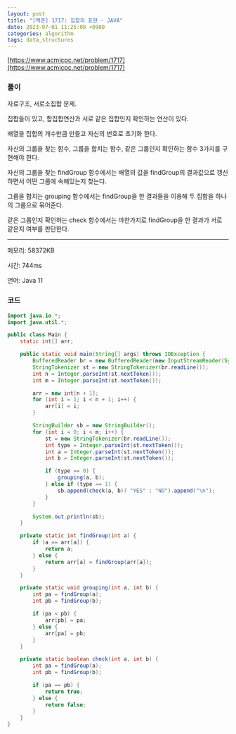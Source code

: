 ```yaml
---
layout: post
title: "[백준] 1717: 집합의 표현 - JAVA"
date: 2023-07-01 11:25:00 +0900
categories: algorithm
tags: data_structures
---
```


[https://www.acmicpc.net/problem/1717](https://www.acmicpc.net/problem/1717)

### 풀이

자료구조, 서로소집합 문제.

집합들이 있고, 합집합연산과 서로 같은 집합인지 확인하는 연산이 있다.

배열을 집합의 개수만큼 만들고 자신의 번호로 초기화 한다.

자신의 그룹을 찾는 함수, 그룹을 합치는 함수, 같은 그룹인지 확인하는 함수 3가지를 구현해야 한다.

자신의 그룹을 찾는 findGroup 함수에서는 배열의 값을 findGroup의 결과값으로 갱신하면서 어떤 그룹에 속해있는지 찾는다.

그룹을 합치는 grouping 함수에서는 findGroup을 한 결과들을 이용해 두 집합을 하나의 그룹으로 묶어준다.

같은 그룹인지 확인하는 check 함수에서는 마찬가지로 findGroup을 한 결과가 서로 같은지 여부를 판단한다.

---

메모리: 58372KB

시간: 744ms

언어: Java 11

### 코드

```java
import java.io.*;
import java.util.*;

public class Main {
    static int[] arr;

    public static void main(String[] args) throws IOException {
        BufferedReader br = new BufferedReader(new InputStreamReader(System.in));
        StringTokenizer st = new StringTokenizer(br.readLine());
        int n = Integer.parseInt(st.nextToken());
        int m = Integer.parseInt(st.nextToken());

        arr = new int[n + 1];
        for (int i = 1; i < n + 1; i++) {
            arr[i] = i;
        }

        StringBuilder sb = new StringBuilder();
        for (int i = 0; i < m; i++) {
            st = new StringTokenizer(br.readLine());
            int type = Integer.parseInt(st.nextToken());
            int a = Integer.parseInt(st.nextToken());
            int b = Integer.parseInt(st.nextToken());

            if (type == 0) {
                grouping(a, b);
            } else if (type == 1) {
                sb.append(check(a, b)? "YES" : "NO").append("\n");
            }
        }

        System.out.println(sb);
    }

    private static int findGroup(int a) {
        if (a == arr[a]) {
            return a;
        } else {
            return arr[a] = findGroup(arr[a]);
        }
    }

    private static void grouping(int a, int b) {
        int pa = findGroup(a);
        int pb = findGroup(b);

        if (pa < pb) {
            arr[pb] = pa;
        } else {
            arr[pa] = pb;
        }
    }

    private static boolean check(int a, int b) {
        int pa = findGroup(a);
        int pb = findGroup(b);

        if (pa == pb) {
            return true;
        } else {
            return false;
        }
    }
}
```
